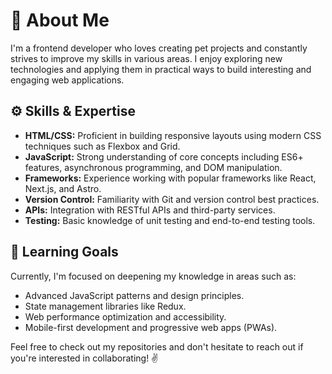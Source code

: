 # 👋 About Me

I'm a frontend developer who loves creating pet projects and constantly strives to improve my skills in various areas. I enjoy exploring new technologies and applying them in practical ways to build interesting and engaging web applications.

## ⚙️ Skills & Expertise

- **HTML/CSS:** Proficient in building responsive layouts using modern CSS techniques such as Flexbox and Grid.
- **JavaScript:** Strong understanding of core concepts including ES6+ features, asynchronous programming, and DOM manipulation.
- **Frameworks:** Experience working with popular frameworks like React, Next.js, and Astro.
- **Version Control:** Familiarity with Git and version control best practices.
- **APIs:** Integration with RESTful APIs and third-party services.
- **Testing:** Basic knowledge of unit testing and end-to-end testing tools.

## 🎯 Learning Goals

Currently, I'm focused on deepening my knowledge in areas such as:

- Advanced JavaScript patterns and design principles.
- State management libraries like Redux.
- Web performance optimization and accessibility.
- Mobile-first development and progressive web apps (PWAs).

Feel free to check out my repositories and don't hesitate to reach out if you're interested in collaborating! ✌️
